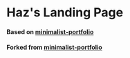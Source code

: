 # Haz's Landing Page

#### Based on [minimalist-portfolio](https://github.com/giotsere/minimalist-portfolio)
#### Forked from [minimalist-portfolio](https://github.com/themayurkumbhar/themayurkumbhar.github.io)
